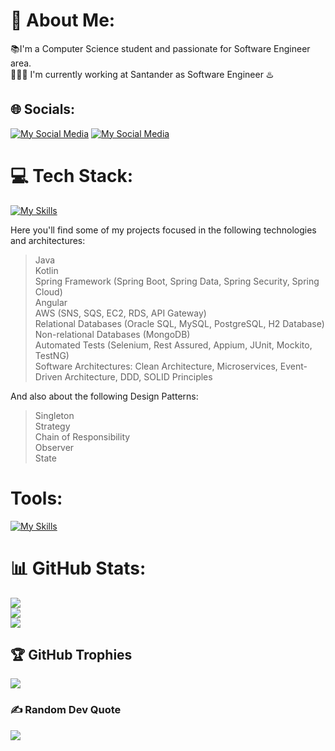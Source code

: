 

# 💫 About Me:
📚I'm a Computer Science student and passionate for Software Engineer area.<br>🧑🏾‍💻 I'm currently working at Santander as Software Engineer ♨️


## 🌐 Socials:
[![My Social Media](https://skillicons.dev/icons?i=instagram)](https://instagram.com/gb_alves6) [![My Social Media](https://skillicons.dev/icons?i=linkedin)](https://www.linkedin.com/in/gabriel-henrique-alves-dev/) 


# 💻 Tech Stack:
[![My Skills](https://skillicons.dev/icons?i=java,kotlin,spring,angular,rabbitmq,kafka,aws,docker,postgres,mysql,mongodb)](https://skillicons.dev)

Here you'll find some of my projects focused in the following technologies and architectures:
> Java <br>
> Kotlin <br>
> Spring Framework (Spring Boot, Spring Data, Spring Security, Spring Cloud) <br>
> Angular <br>
> AWS (SNS, SQS, EC2, RDS, API Gateway) <br>
> Relational Databases (Oracle SQL, MySQL, PostgreSQL, H2 Database) <br>
> Non-relational Databases (MongoDB) <br>
> Automated Tests (Selenium, Rest Assured, Appium, JUnit, Mockito, TestNG) <br>
> Software Architectures: Clean Architecture, Microservices, Event-Driven Architecture, DDD, SOLID Principles

And also about the following Design Patterns:
> Singleton <br>
> Strategy <br>
> Chain of Responsibility <br>
> Observer <br>
> State

# Tools:
[![My Skills](https://skillicons.dev/icons?i=idea,vscode,postman,gitlab,github,git)](https://skillicons.dev)

# 📊 GitHub Stats:
![](https://github-readme-stats.vercel.app/api?username=gb-alves03&theme=tokyonight&hide_border=false&include_all_commits=true&count_private=true)<br/>
![](https://github-readme-streak-stats.herokuapp.com/?user=gb-alves03&theme=tokyonight&hide_border=false)<br/>
![](https://github-readme-stats.vercel.app/api/top-langs/?username=gb-alves03&theme=tokyonight&hide_border=false&include_all_commits=true&count_private=true&layout=compact)<br>



## 🏆 GitHub Trophies
![](https://github-profile-trophy.vercel.app/?username=gb-alves03&theme=radical&no-frame=false&no-bg=false&margin-w=4)

### ✍️ Random Dev Quote
![](https://quotes-github-readme.vercel.app/api?type=horizontal&theme=radical)
